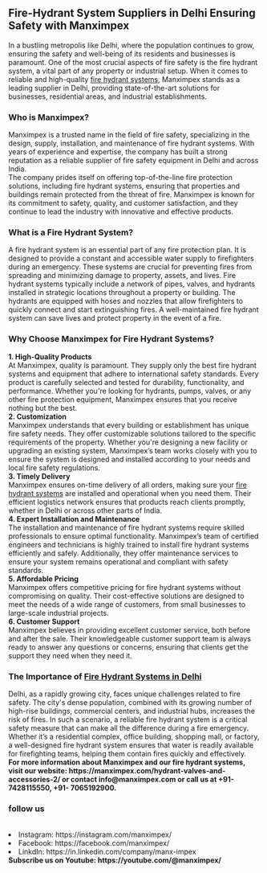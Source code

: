 <h2> Fire-Hydrant System Suppliers in Delhi Ensuring Safety with Manximpex</h2>
In a bustling metropolis like Delhi, where the population continues to grow, ensuring the safety and well-being of its residents and businesses is paramount. One of the most crucial aspects of fire safety is the fire hydrant system, a vital part of any property or industrial setup. When it comes to reliable and high-quality <a href="https://manximpex.com/hydrant-valves-and-accessories-2/" title="fire hydrant system suppliers in Delhi" alt"fire hydrant system suppliers in Delhi" >fire hydrant systems</a>, Manximpex stands as a leading supplier in Delhi, providing state-of-the-art solutions for businesses, residential areas, and industrial establishments.<br>
<h3>Who is Manximpex?</h3>
Manximpex is a trusted name in the field of fire safety, specializing in the design, supply, installation, and maintenance of fire hydrant systems. With years of experience and expertise, the company has built a strong reputation as a reliable supplier of fire safety equipment in Delhi and across India.<br>
The company prides itself on offering top-of-the-line fire protection solutions, including fire hydrant systems, ensuring that properties and buildings remain protected from the threat of fire. Manximpex is known for its commitment to safety, quality, and customer satisfaction, and they continue to lead the industry with innovative and effective products.<br>
<h3>What is a Fire Hydrant System?</h3>
A fire hydrant system is an essential part of any fire protection plan. It is designed to provide a constant and accessible water supply to firefighters during an emergency. These systems are crucial for preventing fires from spreading and minimizing damage to property, assets, and lives.
Fire hydrant systems typically include a network of pipes, valves, and hydrants installed in strategic locations throughout a property or building. The hydrants are equipped with hoses and nozzles that allow firefighters to quickly connect and start extinguishing fires. A well-maintained fire hydrant system can save lives and protect property in the event of a fire.<br>
<h3>Why Choose Manximpex for Fire Hydrant Systems?</h3>
<b>1. High-Quality Products</b><br>
At Manximpex, quality is paramount. They supply only the best fire hydrant systems and equipment that adhere to international safety standards. Every product is carefully selected and tested for durability, functionality, and performance. Whether you're looking for hydrants, pumps, valves, or any other fire protection equipment, Manximpex ensures that you receive nothing but the best.<br>
<b>2. Customization</b><br>
Manximpex understands that every building or establishment has unique fire safety needs. They offer customizable solutions tailored to the specific requirements of the property. Whether you're designing a new facility or upgrading an existing system, Manximpex’s team works closely with you to ensure the system is designed and installed according to your needs and local fire safety regulations.<br>
<b>3. Timely Delivery</b><br>
Manximpex ensures on-time delivery of all orders, making sure your <a href="https://manximpex.com/hydrant-valves-and-accessories-2/" title="fire hydrant system suppliers in Delhi" alt"fire hydrant system suppliers in Delhi" >fire hydrant systems</a> are installed and operational when you need them. Their efficient logistics network ensures that products reach clients promptly, whether in Delhi or across other parts of India.<br>
<b>4. Expert Installation and Maintenance</b><br>
The installation and maintenance of fire hydrant systems require skilled professionals to ensure optimal functionality. Manximpex’s team of certified engineers and technicians is highly trained to install fire hydrant systems efficiently and safely. Additionally, they offer maintenance services to ensure your system remains operational and compliant with safety standards.<br>
<b>5. Affordable Pricing</b><br>
Manximpex offers competitive pricing for fire hydrant systems without compromising on quality. Their cost-effective solutions are designed to meet the needs of a wide range of customers, from small businesses to large-scale industrial projects.<br>
<b>6. Customer Support</b><br>
Manximpex believes in providing excellent customer service, both before and after the sale. Their knowledgeable customer support team is always ready to answer any questions or concerns, ensuring that clients get the support they need when they need it.<br>
<h3>The Importance of <a href="fire hydrant system suppliers in Delhi" alt"fire hydrant system suppliers in Delhi" >Fire Hydrant Systems in Delhi</a></h3>
Delhi, as a rapidly growing city, faces unique challenges related to fire safety. The city's dense population, combined with its growing number of high-rise buildings, commercial centers, and industrial hubs, increases the risk of fires. In such a scenario, a reliable fire hydrant system is a critical safety measure that can make all the difference during a fire emergency.<br>
Whether it’s a residential complex, office building, shopping mall, or factory, a well-designed fire hydrant system ensures that water is readily available for firefighting teams, helping them contain fires quickly and effectively.<br>
<b>For more information about Manximpex and our fire hydrant systems, visit our website: https://manximpex.com/hydrant-valves-and-accessories-2/  or contact info@manximpex.com or call us at +91- 7428115550, +91- 7065192900.</b>
<h3>follow us </h3><br>
<li>Instagram: https://instagram.com/manximpex/</li>
<li>Facebook: https://facebook.com/manximpex/</li>
<li>LinkdIn: https://in.linkedin.com/company/manx-impex</li>
<b>Subscribe us on Youtube: https://youtube.com/@manximpex/</b>
